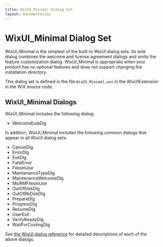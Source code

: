 ```yaml
---
title: WixUI_Minimal Dialog Set
layout: documentation
---
```

# WixUI_Minimal Dialog Set

WixUI\_Minimal is the simplest of the built-in WixUI dialog sets. Its sole dialog combines the welcome and license agreement dialogs and omits the feature customization dialog. WixUI\_Minimal is appropriate when your product has no optional features and does not support changing the installation directory.

This dialog set is defined in the file `WixUI_Minimal.wxs` in the WixUIExtension in the WiX source code.

## WixUI_Minimal Dialogs

WixUI_Minimal includes the following dialog:


* WelcomeEulaDlg


In addition, WixUI_Minimal includes the following common dialogs that appear in all WixUI dialog sets:


* CancelDlg
* ErrorDlg
* ExitDlg
* FatalError
* FilesInUse
* MaintenanceTypeDlg
* MaintenanceWelcomeDlg
* MsiRMFilesInUse
* OutOfDiskDlg
* OutOfRbDiskDlg
* PrepareDlg
* ProgressDlg
* ResumeDlg
* UserExit
* VerifyReadyDlg
* WaitForCostingDlg


See [the WixUI dialog reference](WixUI_dialogs.html) for detailed descriptions of each of the above dialogs.
